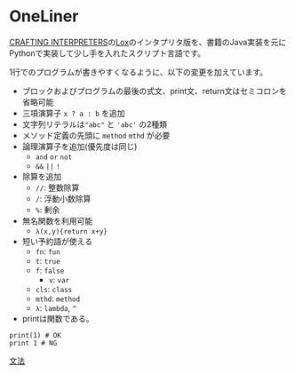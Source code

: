 # OneLiner

[CRAFTING INTERPRETERS](https://craftinginterpreters.com)の[Lox](https://craftinginterpreters.com/the-lox-language.html)のインタプリタ版を、書籍のJava実装を元にPythonで実装して少し手を入れたスクリプト言語です。

1行でのプログラムが書きやすくなるように、以下の変更を加えています。

- ブロックおよびプログラムの最後の式文、print文、return文はセミコロンを省略可能
- 三項演算子 `x ? a : b` を追加
- 文字列リテラルは`"abc"` と `'abc'` の2種類
- メソッド定義の先頭に `method` `mthd` が必要
- 論理演算子を追加(優先度は同じ)
  - `and` `or` `not`
  - `&&` `||` `!`
- 除算を追加
  - `//`: 整数除算
  - `/`: 浮動小数除算
  - `%`: 剰余
- 無名関数を利用可能
  - `λ(x,y){return x+y}`
- 短い予約語が使える
  - `fn`: `fun`
  - `t`: `true`
  - `f`: `false`
    - `v`: `var`
  - `cls`: `class`
  - `mthd`: `method`
  - `λ`: `lambda`, `^`
- printは関数である。
```
print(1) # OK
print 1 # NG
```


[文法](./grammar.md)